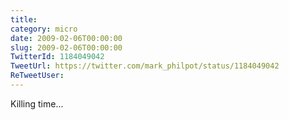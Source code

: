```yaml
---
title: 
category: micro
date: 2009-02-06T00:00:00
slug: 2009-02-06T00:00:00
TwitterId: 1184049042
TweetUrl: https://twitter.com/mark_philpot/status/1184049042
ReTweetUser: 
---
```


Killing time...